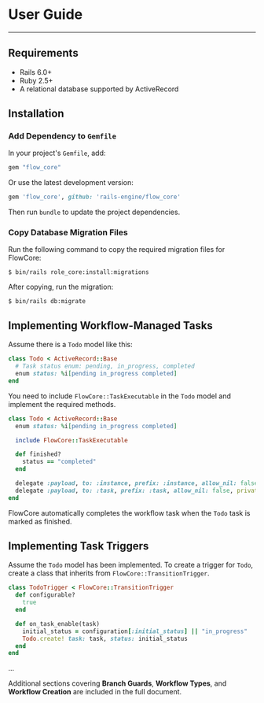 
# User Guide

---

## Requirements

- Rails 6.0+
- Ruby 2.5+
- A relational database supported by ActiveRecord

## Installation

### Add Dependency to `Gemfile`

In your project's `Gemfile`, add:

```ruby
gem "flow_core"
```

Or use the latest development version:

```ruby
gem 'flow_core', github: 'rails-engine/flow_core'
```

Then run `bundle` to update the project dependencies.

### Copy Database Migration Files

Run the following command to copy the required migration files for FlowCore:

```
$ bin/rails role_core:install:migrations
```

After copying, run the migration:

```
$ bin/rails db:migrate
```

## Implementing Workflow-Managed Tasks

Assume there is a `Todo` model like this:

```ruby
class Todo < ActiveRecord::Base
  # Task status enum: pending, in_progress, completed
  enum status: %i[pending in_progress completed]
end
```

You need to include `FlowCore::TaskExecutable` in the `Todo` model and implement the required methods.

```ruby
class Todo < ActiveRecord::Base
  enum status: %i[pending in_progress completed]

  include FlowCore::TaskExecutable

  def finished?
    status == "completed"
  end

  delegate :payload, to: :instance, prefix: :instance, allow_nil: false, private: true
  delegate :payload, to: :task, prefix: :task, allow_nil: false, private: true
end
```

FlowCore automatically completes the workflow task when the `Todo` task is marked as finished.

## Implementing Task Triggers

Assume the `Todo` model has been implemented. To create a trigger for `Todo`, create a class that inherits from `FlowCore::TransitionTrigger`.

```ruby
class TodoTrigger < FlowCore::TransitionTrigger
  def configurable?
    true
  end

  def on_task_enable(task)
    initial_status = configuration[:initial_status] || "in_progress"
    Todo.create! task: task, status: initial_status
  end
end
```

...

Additional sections covering **Branch Guards**, **Workflow Types**, and **Workflow Creation** are included in the full document.
